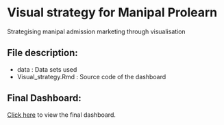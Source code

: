 # Visual strategy for Manipal Prolearn
Strategising manipal admission marketing through visualisation

## File description:
- data : Data sets used
- Visual_strategy.Rmd : Source code of the dashboard

## Final Dashboard:
[Click here](https://visualinsights.shinyapps.io/Visual_strategy_for_manipal_prolearn/) to view the final dashboard.
